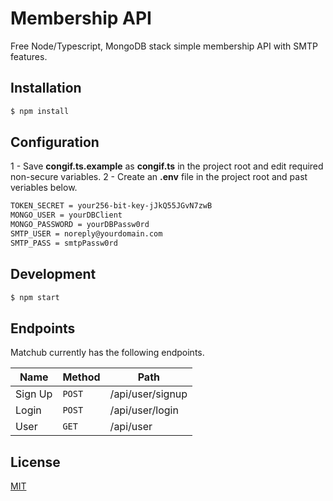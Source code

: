 # Membership API

Free Node/Typescript, MongoDB stack simple membership API with SMTP features.

## Installation

```sh
$ npm install
```

## Configuration

1 - Save **congif.ts.example** as **congif.ts** in the project root and edit required non-secure variables.
2 - Create an **.env** file in the project root and past veriables below.

```sh
TOKEN_SECRET = your256-bit-key-jJkQ55JGvN7zwB
MONGO_USER = yourDBClient
MONGO_PASSWORD = yourDBPassw0rd
SMTP_USER = noreply@yourdomain.com
SMTP_PASS = smtpPassw0rd
```

## Development

```sh
$ npm start
```
## Endpoints

Matchub currently has the following endpoints.

| Name     | Method   | Path               |
|----------|----------|--------------------|
| Sign Up  | `POST`   | /api/user/signup   |
| Login    | `POST`   | /api/user/login    |
| User     | `GET`    | /api/user          |

## License

[MIT](https://https://github.com/senerdude/membership-api/blob/main/LICENSE)